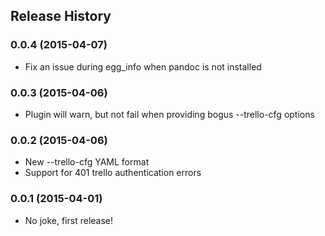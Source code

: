 ## Release History

### 0.0.4 (2015-04-07)

* Fix an issue during egg_info when pandoc is not installed

### 0.0.3 (2015-04-06)

* Plugin will warn, but not fail when providing bogus --trello-cfg options

### 0.0.2 (2015-04-06)

* New --trello-cfg YAML format
* Support for 401 trello authentication errors

### 0.0.1 (2015-04-01)

* No joke, first release!
